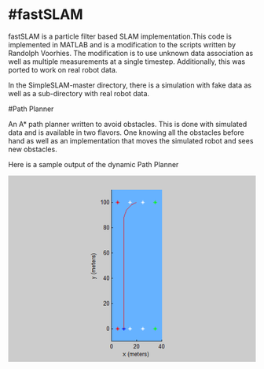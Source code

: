 #fastSLAM
========

fastSLAM is a particle filter based SLAM implementation.This code is implemented in MATLAB and is a modification to the scripts written by Randolph Voorhies.  The modification is to use unknown data association as well as multiple measurements at a single timestep. Additionally, this was ported to work on real robot data.

In the SimpleSLAM-master directory, there is a simulation with fake data as well as a sub-directory with real robot data.

#Path Planner

An A* path planner written to avoid obstacles.  This is done with simulated data and is available in two flavors. One knowing all the obstacles before hand as well as an implementation that moves the simulated robot and sees new obstacles.

Here is a sample output of the dynamic Path Planner

<p align="center">
  <img src="DynamicPathPlan.gif" alt="Dynamc Path Plan"/>
</p>